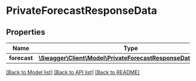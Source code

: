 # PrivateForecastResponseData

## Properties
Name | Type | Description | Notes
------------ | ------------- | ------------- | -------------
**forecast** | [**\Swagger\Client\Model\PrivateForecastResponseDataForecast[]**](PrivateForecastResponseDataForecast.md) |  | 

[[Back to Model list]](../README.md#documentation-for-models) [[Back to API list]](../README.md#documentation-for-api-endpoints) [[Back to README]](../README.md)


